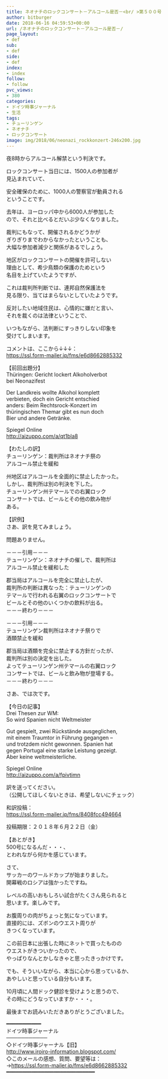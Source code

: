 ```yaml
---
title: ネオナチのロックコンサート－アルコール是否－<br/ >第５００号
author: bitburger
date: 2018-06-16 04:59:53+00:00
url: /ネオナチのロックコンサート－アルコール是否－/
page_layout:
- def
sub:
- def
side:
- def
index:
- index
follow:
- follow
pvc_views:
- 380
categories:
- ドイツ時事ジャーナル
- 生活
tags:
- チューリンゲン
- ネオナチ
- ロックコンサート
image: img/2018/06/neonazi_rockkonzert-246x200.jpg
---
```

夜8時からアルコール解禁という判決です。

ロックコンサート当日には、1500人の参加者が  
見込まれていて、

安全確保のために、1000人の警察官が動員される  
ということです。

去年は、ヨーロッパ中から6000人が参加した  
ので、それと比べるとだいぶ少なくなりました。

裁判にもなって、開催されるかどうかが  
ぎりぎりまでわからなかったということも、  
大幅な参加者減少と関係があるでしょう。

地区がロックコンサートの開催を許可しない  
理由として、希少鳥類の保護のためという  
名目を上げていたようですが、

これは裁判所判断では、連邦自然保護法を  
見る限り、当てはまらないとしていたようです。

反対したい地域住民は、心情的に嫌だと言い、  
それを裁くのは法律ということで、

いつもながら、法判断にすっきりしない印象を  
受けてしまいます。

  
コメントは、ここから↓↓↓：  
<https://ssl.form-mailer.jp/fms/e6d8662885332>

  
【前回出題分】  
Thüringen: Gericht lockert Alkoholverbot  
bei Neonazifest

Der Landkreis wollte Alkohol komplett  
verbieten, doch ein Gericht entschied  
anders: Beim Rechtsrock-Konzert im  
thüringischen Themar gibt es nun doch  
Bier und andere Getränke.

Spiegel Online  
<http://aizuppo.com/a/qt1bla8>

  
【わたしの訳】  
チューリンゲン：裁判所はネオナチ祭の  
アルコール禁止を緩和

州地区はアルコールを全面的に禁止したかった。  
しかし、裁判所は別の判決を下した。  
チューリンゲン州テマールでの右翼ロック  
コンサートでは、ビールとその他の飲み物が  
ある。

【訳例】  
さあ、訳を見てみましょう。

問題ありません。

－－－引用－－－  
テューリンゲン：ネオナチの催しで、裁判所は  
アルコール禁止を緩和した

郡当局はアルコールを完全に禁止したが、  
裁判所の判断は異なった：テューリンゲンの  
テマールで行われる右翼のロックコンサートで  
ビールとその他のいくつかの飲料が出る。  
－－－終わり－－－

  
－－－引用－－－  
テューリンゲン裁判所はネオナチ祭りで  
酒類禁止を緩和

郡当局は酒類を完全に禁止する方針だったが、  
裁判所は別の決定を出した。  
よってテューリンゲン州テマールの右翼ロック  
コンサートでは、ビールと飲み物が登場する。  
－－－終わり－－－

  
さあ、では次です。

【今日の記事】  
Drei Thesen zur WM:  
So wird Spanien nicht Weltmeister

Gut gespielt, zwei Rückstände ausgeglichen,  
mit einem Traumtor in Führung gegangen &#8211;  
und trotzdem nicht gewonnen. Spanien hat  
gegen Portugal eine starke Leistung gezeigt.  
Aber keine weltmeisterliche.

Spiegel Online  
<http://aizuppo.com/a/fpivtimn>

訳を送ってください。  
（公開してほしくないときは、希望しないにチェック）

和訳投稿：  
 <https://ssl.form-mailer.jp/fms/8408fcc494664>

投稿期限：２０１８年６月２２日（金）

  
【あとがき】  
500号になるんだ・・・、  
とわれながら何かを感じています。

さて、  
サッカーのワールドカップが始まりました。  
開幕戦のロシアは強かったですね。

レベルの高いおもしろい試合がたくさん見られると  
思います。楽しみです。

お腹周りの肉がちょっと気になっています。  
直接的には、ズボンのウエスト周りが  
きつくなっています。

この前日本に出張した時にネットで買ったものの  
ウエストがきついかったので、  
やっぱりなんとかしなきゃと思ったきっかけです。

でも、そういいながら、本当に心から思っているか、  
あやしいと思っている自分もいます。

10月頃に人間ドック健診を受けようと思うので、  
その時にどうなっていますか・・・。

  
最後までお読みいただきありがとうございました。

  
━━━━━━━━━━━  
ドイツ時事ジャーナル  
───────────  
◇ドイツ時事ジャーナル【旧】  
<http://www.iroiro-information.blogspot.com/>  
◇このメールの感想、質問、要望等は：  
-><https://ssl.form-mailer.jp/fms/e6d8662885332>  
━━━━━━━━━━━━━━━━━━━━━━━━━━━━